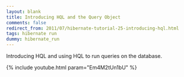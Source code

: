 ```yaml
---           
layout: blank
title: Introducing HQL and the Query Object
comments: false
redirect_from: 2011/07/hibernate-tutorial-25-introducing-hql.html
tags: hibernate run
dummy: hibernate_run
---
```


Introducing HQL and using HQL to run queries on the database.

{% include youtube.html param="Em4M2tUn1bU" %}